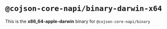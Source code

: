 # `@cojson-core-napi/binary-darwin-x64`

This is the **x86_64-apple-darwin** binary for `@cojson-core-napi/binary`
